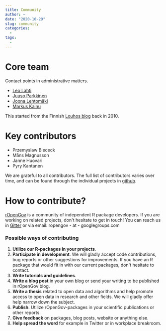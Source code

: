 ```yaml
---
title: Community
author: ~
date: "2020-10-29"
slug: community
categories:
  -
tags:
  -  
---
```


# Core team

Contact points in administrative matters.

- [Leo Lahti](http://www.iki.fi/Leo.Lahti)
- [Juuso Parkkinen](http://ouzor.github.io/)
- [Joona Lehtomäki](https://github.com/jlehtoma)
- [Markus Kainu](https://github.com/muuankarski)

This started from the Finnish [Louhos blog](http://louhos.github.io) back in 2010.


# Key contributors

- Przemyslaw Biececk
- Måns Magnusson
- Janne Huovari
- Pyry Kantanen

We are grateful to all contributors. The full list of contributors varies over time, and can be found through the individual projects in [github](http://github.com/ropengov).

# How to contribute?

[rOpenGov](http://ropengov.github.io) </a> is a community of independent R package developers. If you are working on related projects, don't hesitate to get in touch! You can reach us in [Gitter](https://gitter.im/rOpenGov/home) or via email: ropengov - at - googlegroups.com

### Possible ways of contributing

1. **Utilize our R-packages in your projects**.
2. **Participate in development**. We will gladly accept code contributions, bug reports or other suggestions for improvements. If you have an R package that would fit in with our current packages, don't hesitate to contact.
3. **Write tutorials and guidelines**. 
4. **Write a blog post** in your own blog or send your writing to be published in rOpenGov blog.
5. **Write a thesis** related to open data and algorithms and help promote access to open data in research and other fields. We will gladly offer help narrow down the subject.
6. **Publish**. Utilize rOpenGov-packages in your scientific publications or other reports.
7. **Give feedback** on packages, blog posts, website or anything else.
8. **Help spread the word** for example in Twitter or in workplace breakroom.


